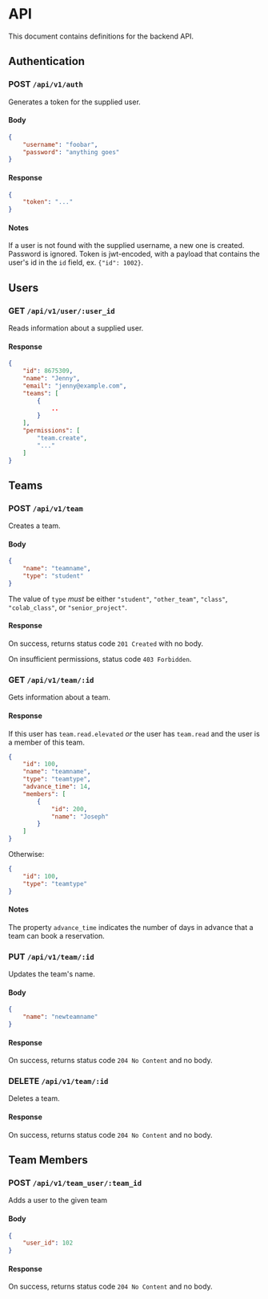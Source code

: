 API
===
This document contains definitions for the backend API.

## Authentication

### POST `/api/v1/auth`

Generates a token for the supplied user.

#### Body
```json
{
    "username": "foobar",
    "password": "anything goes"
}
```
#### Response
```json
{
    "token": "..."
}
```

#### Notes

If a user is not found with the supplied username, a new one is created. Password is ignored.
Token is jwt-encoded, with a payload that contains the user's id in the `id` field, ex. `{"id": 1002}`.

## Users

### GET `/api/v1/user/:user_id`

Reads information about a supplied user.

#### Response
```json
{
    "id": 8675309,
    "name": "Jenny",
    "email": "jenny@example.com",
    "teams": [
        {
            ..
        }
    ],
    "permissions": [
        "team.create",
        "..."
    ]
}
```

## Teams

### POST `/api/v1/team`

Creates a team.

#### Body

```json
{
    "name": "teamname",
    "type": "student"
}
```

The value of `type` _must_ be either `"student"`, `"other_team"`, `"class"`, `"colab_class"`, or `"senior_project"`.

#### Response

On success, returns status code `201 Created` with no body.

On insufficient permissions, status code `403 Forbidden`.

### GET `/api/v1/team/:id`

Gets information about a team.

#### Response

If this user has `team.read.elevated` _or_ the user has `team.read` and the user is a member of this team.

```json
{
    "id": 100,
    "name": "teamname",
    "type": "teamtype",
    "advance_time": 14,
    "members": [
        {
            "id": 200,
            "name": "Joseph"
        }
    ]
}
```

Otherwise:

```json
{
    "id": 100,
    "type": "teamtype"
}
```

#### Notes

The property `advance_time` indicates the number of days in advance that a team
can book a reservation.

### PUT `/api/v1/team/:id`

Updates the team's name.

#### Body

```json
{
    "name": "newteamname"
}
```

#### Response

On success, returns status code `204 No Content` and no body.

### DELETE `/api/v1/team/:id`

Deletes a team.

#### Response

On success, returns status code `204 No Content` and no body.

## Team Members

### POST `/api/v1/team_user/:team_id`

Adds a user to the given team

#### Body

```json
{
    "user_id": 102
}
```

#### Response

On success, returns status code `204 No Content` and no body.
